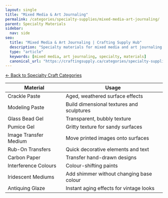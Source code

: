 ```yaml
---
layout: single
title: "Mixed Media & Art Journaling"
permalink: /categories/specialty-supplies/mixed-media-art-journaling/
parent: Specialty Materials
sidebar:
  nav: side
seo:
  title: "Mixed Media & Art Journaling | Crafting Supply Hub"
  description: "Specialty materials for mixed media and art journaling."
  type: "article"
  keywords: [mixed media, art journaling, specialty, materials]
  canonical_url: "https://craftingsupply.ca/categories/specialty-supplies/mixed-media-art-journaling/"
---
```

[← Back to Specialty Craft Categories](/categories/specialty-supplies/)

| Material | Usage |
|----------|-------|
| Crackle Paste | Aged, weathered surface effects |
| Modeling Paste | Build dimensional textures and sculptures |
| Glass Bead Gel | Transparent, bubbly texture |
| Pumice Gel | Gritty texture for sandy surfaces |
| Image Transfer Medium | Move printed images onto surfaces |
| Rub-On Transfers | Quick decorative elements and text |
| Carbon Paper | Transfer hand-drawn designs |
| Interference Colours | Colour-shifting paints |
| Iridescent Mediums | Add shimmer without changing base colour |
| Antiquing Glaze | Instant aging effects for vintage looks |
